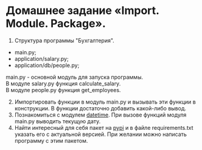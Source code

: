 # Домашнее задание «Import. Module. Package».

1. Структура программы "Бухгалтерия".

- main.py;  
- application/salary.py;  
- application/db/people.py;

main.py - основной модуль для запуска программы.  
В модуле salary.py функция calculate_salary.  
В модуле people.py функция get_employees.

2. Импортировать функции в модуль main.py и вызывать эти функции в конструкции.
В функции достаточно добавить какой-либо вывод.
3. Познакомиться с модулем [datetime](https://pythonworld.ru/moduli/modul-datetime.html). 
При вызове функций модуля main.py выводить текущую дату.
4. Найти интересный для себя пакет на [pypi](https://pypi.org/) и в файле requirements.txt указать его с актуальной версией. При желании можно написать программу с этим пакетом.